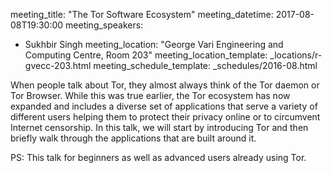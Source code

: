 meeting_title: "The Tor Software Ecosystem"
meeting_datetime: 2017-08-08T19:30:00
meeting_speakers:
- Sukhbir Singh
meeting_location: "George Vari Engineering and Computing Centre, Room 203"
meeting_location_template: _locations/r-gvecc-203.html
meeting_schedule_template: _schedules/2016-08.html

When people talk about Tor, they almost always think of the Tor daemon or Tor Browser. While this was true earlier, the Tor ecosystem has now expanded and includes a diverse set of applications that serve a variety of different users helping them to protect their privacy online or to circumvent Internet censorship. In this talk, we will start by introducing Tor and then briefly walk through the applications that are built around it.

PS: This talk for beginners as well as advanced users already using Tor.
